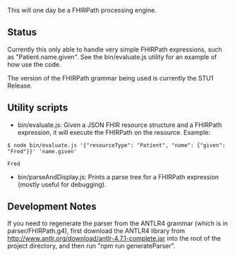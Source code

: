 This will one day be a FHIRPath processing engine.

## Status
Currently this only able to handle very simple FHIRPath expressions,
such as "Patient.name.given".  See the bin/evaluate.js utility for an example of
how use the code.

The version of the FHIRPath grammar being used is currently the STU1 Release.

## Utility scripts
   * bin/evaluate.js:  Given a JSON FHIR resource structure and a FHIRPath
expression, it will execute the FHIRPath on the resource.  Example:

```
$ node bin/evaluate.js '{"resourceType": "Patient", "name": {"given": "Fred"}}' 'name.given'

Fred
```
   * bin/parseAndDisplay.js:  Prints a parse tree for a FHIRPath expression (mostly
useful for debugging).


## Development Notes
If you need to regenerate the parser from the ANTLR4 grammar (which is in
parser/FHIRPath.g4), first download the
ANTLR4 library from http://www.antlr.org/download/antlr-4.7.1-complete.jar into
the root of the project directory, and then run "npm run generateParser".
